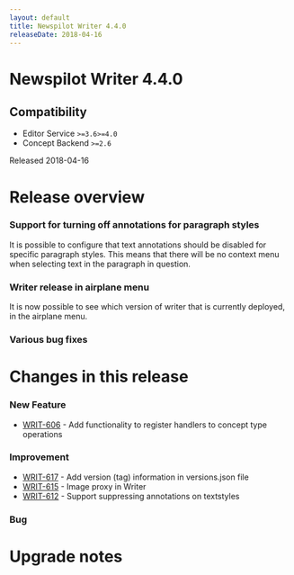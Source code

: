 ```yaml
---
layout: default
title: Newspilot Writer 4.4.0
releaseDate: 2018-04-16
---
```

<div class="jumbotron">
    <h1>Newspilot Writer 4.4.0</h1>    
    <h2>Compatibility</h2>
    <ul>
        <li>Editor Service <code>>=3.6</code><code>>=4.0</code></li>
        <li>Concept Backend <code>>=2.6</code></li>
    </ul>
</div>

Released 2018-04-16


# Release overview 

### Support for turning off annotations for paragraph styles
It is possible to configure that text annotations should be disabled for specific paragraph styles. This means that there will be no context menu when selecting text in the paragraph in question.

### Writer release in airplane menu
It is now possible to see which version of writer that is currently deployed, in the airplane menu.

### Various bug fixes  

# Changes in this release  


### New Feature 
 
 * [WRIT-606](https://jira.infomaker.se/browse/WRIT-606) - Add functionality to register handlers to concept type operations 


### Improvement 
 
 * [WRIT-617](https://jira.infomaker.se/browse/WRIT-617) - Add version (tag) information in versions.json file  
 * [WRIT-615](https://jira.infomaker.se/browse/WRIT-615) - Image proxy in Writer  
 * [WRIT-612](https://jira.infomaker.se/browse/WRIT-612) - Support suppressing annotations on textstyles 


### Bug 





# Upgrade notes  
                 

